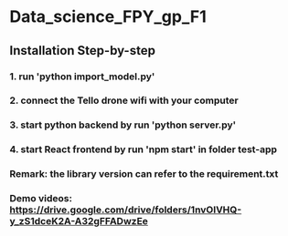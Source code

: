# Data_science_FPY_gp_F1

## Installation Step-by-step 

### 1. run 'python import_model.py'

### 2. connect the Tello drone wifi with your computer

### 3. start python backend by run 'python server.py'

### 4. start React frontend by run 'npm start' in folder test-app

### Remark: the library version can refer to the requirement.txt

### Demo videos: https://drive.google.com/drive/folders/1nvOlVHQ-y_zS1dceK2A-A32gFFADwzEe
